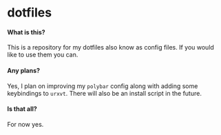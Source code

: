 # dotfiles
#### What is this?
This is a repository for my dotfiles also know as config files.  If you would like to use them you can.

#### Any plans?
Yes, I plan on improving my `polybar` config along with adding some keybindings to `urxvt`.  There will also be an install script in the future.

#### Is that all?
For now yes.
